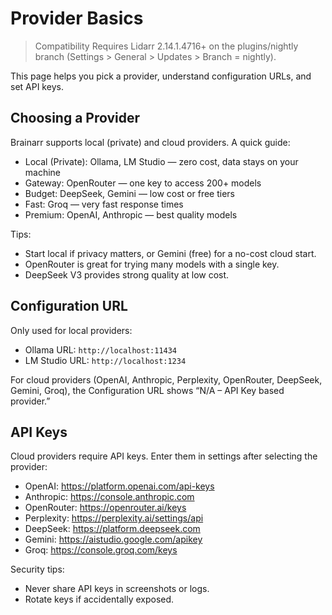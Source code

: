 # Provider Basics

> Compatibility
> Requires Lidarr 2.14.1.4716+ on the plugins/nightly branch (Settings > General > Updates > Branch = nightly).

This page helps you pick a provider, understand configuration URLs, and set API keys.

## Choosing a Provider

Brainarr supports local (private) and cloud providers. A quick guide:

- Local (Private): Ollama, LM Studio — zero cost, data stays on your machine
- Gateway: OpenRouter — one key to access 200+ models
- Budget: DeepSeek, Gemini — low cost or free tiers
- Fast: Groq — very fast response times
- Premium: OpenAI, Anthropic — best quality models

Tips:
- Start local if privacy matters, or Gemini (free) for a no-cost cloud start.
- OpenRouter is great for trying many models with a single key.
- DeepSeek V3 provides strong quality at low cost.

## Configuration URL

Only used for local providers:

- Ollama URL: `http://localhost:11434`
- LM Studio URL: `http://localhost:1234`

For cloud providers (OpenAI, Anthropic, Perplexity, OpenRouter, DeepSeek, Gemini, Groq), the Configuration URL shows “N/A – API Key based provider.”

## API Keys

Cloud providers require API keys. Enter them in settings after selecting the provider:

- OpenAI: <https://platform.openai.com/api-keys>
- Anthropic: <https://console.anthropic.com>
- OpenRouter: <https://openrouter.ai/keys>
- Perplexity: <https://perplexity.ai/settings/api>
- DeepSeek: <https://platform.deepseek.com>
- Gemini: <https://aistudio.google.com/apikey>
- Groq: <https://console.groq.com/keys>

Security tips:
- Never share API keys in screenshots or logs.
- Rotate keys if accidentally exposed.
